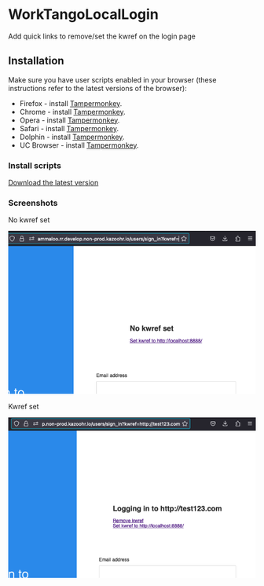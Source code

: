 # WorkTangoLocalLogin
Add quick links to remove/set the kwref on the login page

## Installation
Make sure you have user scripts enabled in your browser (these instructions refer to the latest versions of the browser):

* Firefox - install [Tampermonkey](https://tampermonkey.net/?ext=dhdg&browser=firefox).
* Chrome - install [Tampermonkey](https://tampermonkey.net/?ext=dhdg&browser=chrome).
* Opera - install [Tampermonkey](https://tampermonkey.net/?ext=dhdg&browser=opera).
* Safari - install [Tampermonkey](https://tampermonkey.net/?ext=dhdg&browser=safari).
* Dolphin - install [Tampermonkey](https://tampermonkey.net/?ext=dhdg&browser=dolphin).
* UC Browser - install [Tampermonkey](https://tampermonkey.net/?ext=dhdg&browser=ucweb).

### Install scripts

[Download the latest version](https://raw.githubusercontent.com/jammaloo/WorkTangoLocalLogin/main/WorkTangoLocalLogin.user.js)

### Screenshots

No kwref set

![No kwref set](no-kwref.png?raw=true "No kwref")


Kwref set


![Kwref set](kwref-set.png?raw=true "Kwref set")
